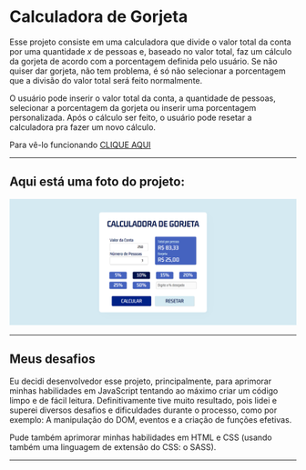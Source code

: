 # Calculadora de Gorjeta

Esse projeto consiste em uma calculadora que divide o valor total da conta por uma quantidade _x_ de pessoas e, baseado no valor total, faz um cálculo da gorjeta de acordo com a porcentagem definida pelo usuário. Se não quiser dar gorjeta, não tem problema, é só não selecionar a porcentagem que a divisão do valor total será feito normalmente.

O usuário pode inserir o valor total da conta, a quantidade de pessoas, selecionar a porcentagem da gorjeta ou inserir uma porcentagem personalizada. Após o cálculo ser feito, o usuário pode resetar a calculadora pra fazer um novo cálculo.

Para vê-lo funcionando [CLIQUE AQUI](https://thiagocontelli.github.io/tip-calculator/)

---

## Aqui está uma foto do projeto:

![Screenshot](images/screenshot.png)

---

## Meus desafios

Eu decidi desenvolvedor esse projeto, principalmente, para aprimorar minhas habilidades em JavaScript tentando ao máximo criar um código limpo e de fácil leitura. Definitivamente tive muito resultado, pois lidei e superei diversos desafios e dificuldades durante o processo, como por exemplo: A manipulação do DOM, eventos e a criação de funções efetivas.

Pude também aprimorar minhas habilidades em HTML e CSS (usando também uma linguagem de extensão do CSS: o SASS).

---
